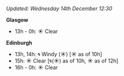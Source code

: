 *Updated: Wednesday 14th December 12:30*

**Glasgow**

* 13h - 0h: :sunny: Clear

**Edinburgh**

* 13h, 14h: :cyclone: Windy (:sunny:) [:sunny: as of 10h]
* 15h: :sunny: Clear [:cyclone:(:sunny:) as of 10h, :sunny: as of 12h]
* 16h - 0h: :sunny: Clear
